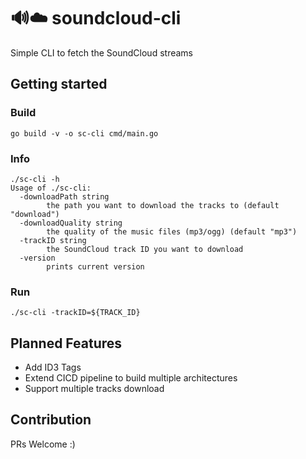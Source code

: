# 🔊☁️ soundcloud-cli
Simple CLI to fetch the SoundCloud streams

## Getting started

### Build
```
go build -v -o sc-cli cmd/main.go
```

### Info
```
./sc-cli -h
Usage of ./sc-cli:
  -downloadPath string
    	the path you want to download the tracks to (default "download")
  -downloadQuality string
    	the quality of the music files (mp3/ogg) (default "mp3")
  -trackID string
    	the SoundCloud track ID you want to download
  -version
    	prints current version
```

### Run
```
./sc-cli -trackID=${TRACK_ID}
```

## Planned Features

- Add ID3 Tags
- Extend CICD pipeline to build multiple architectures
- Support multiple tracks download


## Contribution

PRs Welcome :)
